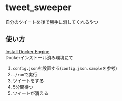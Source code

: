 # tweet_sweeper
自分のツイートを後で勝手に消してくれるやつ

## 使い方
[Install Docker Engine](https://docs.docker.com/engine/installation/)  
Dockerインストール済み環境にて

1. `config.json`を設置する(`config.json.sample`を参考)
2. `./run`で実行
3. ツイートをする
4. 5分間待つ
5. ツイートが消える
